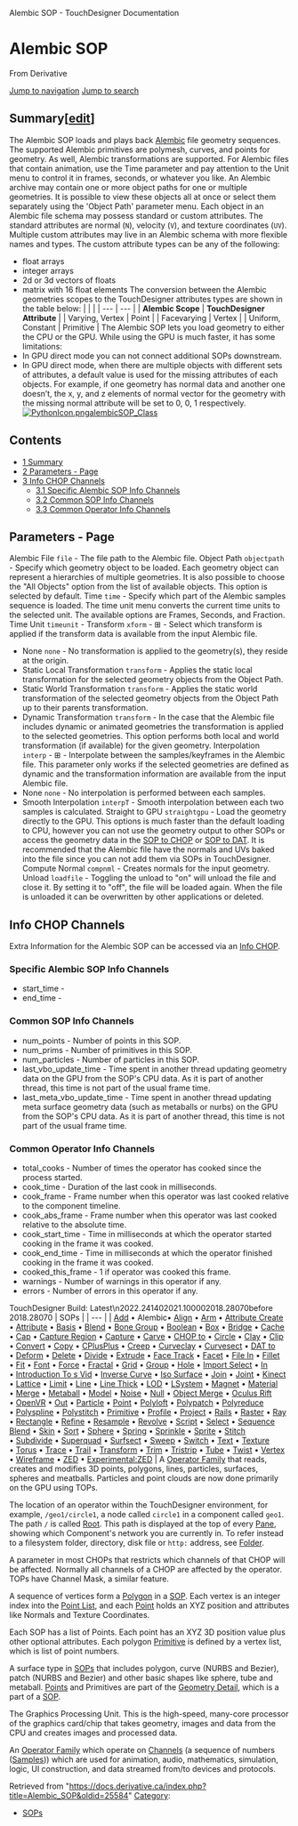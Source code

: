 

Alembic SOP - TouchDesigner Documentation




# Alembic SOP
From Derivative

[Jump to navigation](#mw-head)
[Jump to search](#searchInput)
## Summary[[edit](https://docs.derivative.ca/index.php?title=Template:Summary&action=edit&section=T-1 "Edit section: Summary")]
The Alembic SOP loads and plays back [Alembic](http://www.alembic.io/) file geometry sequences.
The supported Alembic primitives are polymesh, curves, and points for geometry. As well, Alembic transformations are supported.
For Alembic files that contain animation, use the Time parameter and pay attention to the Unit menu to control it in frames, seconds, or whatever you like.
An Alembic archive may contain one or more object paths for one or multiple geometries. It is possible to view these objects all at once or select them separately using the 'Object Path' parameter menu.
Each object in an Alembic file schema may possess standard or custom attributes. The standard attributes are normal (`N`), velocity (`V`), and texture coordinates (`UV`).
Multiple custom attributes may live in an Alembic schema with more flexible names and types. The custom attribute types can be any of the following:
* float arrays
* integer arrays
* 2d or 3d vectors of floats
* matrix with 16 float elements
The conversion between the Alembic geometries scopes to the TouchDesigner attributes types are shown in the table below:
|  | |
| --- | --- |
| **Alembic Scope** | **TouchDesigner Attribute** |
| Varying, Vertex | Point |
| Facevarying | Vertex |
| Uniform, Constant | Primitive |
The Alembic SOP lets you load geometry to either the CPU or the GPU.
While using the GPU is much faster, it has some limitations:
* In GPU direct mode you can not connect additional SOPs downstream.
* In GPU direct mode, when there are multiple objects with different sets of attributes, a default value is used for the missing attributes of each objects. For example, if one geometry has normal data and another one doesn’t, the x, y, and z elements of normal vector for the geometry with the missing normal attribute will be set to 0, 0, 1 respectively.
[![PythonIcon.png](images/c/c2/PythonIcon.png)](File_PythonIcon.html)[alembicSOP\_Class](https://docs.derivative.ca/AlembicSOP_Class "AlembicSOP Class")
## Contents
* [1 Summary](#Summary)
* [2 Parameters - Page](#Parameters_-_Page)
* [3 Info CHOP Channels](#Info_CHOP_Channels)
  + [3.1 Specific Alembic SOP Info Channels](#Specific_Alembic_SOP_Info_Channels)
  + [3.2 Common SOP Info Channels](#Common_SOP_Info_Channels)
  + [3.3 Common Operator Info Channels](#Common_Operator_Info_Channels)
  

## Parameters - Page
Alembic File `file` - The file path to the Alembic file.
Object Path `objectpath` - Specify which geometry object to be loaded. Each geometry object can represent a hierarchies of multiple geometries. It is also possible to choose the "All Objects" option from the list of available objects. This option is selected by default.
Time `time` - Specify which part of the Alembic samples sequence is loaded. The time unit menu converts the current time units to the selected unit. The available options are Frames, Seconds, and Fraction.
Time Unit `timeunit` -
Transform `xform` - ⊞ - Select which transform is applied if the transform data is available from the input Alembic file.
* None `none` - No transformation is applied to the geometry(s), they reside at the origin.
* Static Local Transformation `transform` - Applies the static local transformation for the selected geometry objects from the Object Path.
* Static World Transformation `transform` - Applies the static world transformation of the selected geometry objects from the Object Path up to their parents transformation.
* Dynamic Transformation `transform` - In the case that the Alembic file includes dynamic or animated geometries the transformation is applied to the selected geometries. This option performs both local and world transformation (if available) for the given geometry.
Interpolation `interp` - ⊞ - Interpolate between the samples/keyframes in the Alembic file. This parameter only works if the selected geometries are defined as dynamic and the transformation information are available from the input Alembic file.
* None `none` - No interpolation is performed between each samples.
* Smooth Interpolation `interpT` - Smooth interpolation between each two samples is calculated.
Straight to GPU `straightgpu` - Load the geometry directly to the GPU. This options is much faster than the default loading to CPU, however you can not use the geometry output to other SOPs or access the geometry data in the [SOP to CHOP](SOP_to_CHOP.html "SOP to CHOP") or [SOP to DAT](SOP_to_DAT.html "SOP to DAT"). It is recommended that the Alembic file have the normals and UVs baked into the file since you can not add them via SOPs in TouchDesigner.
Compute Normal `compnml` - Creates normals for the input geometry.
Unload `loadfile` - Toggling the unload to "on" will unload the file and close it. By setting it to "off", the file will be loaded again. When the file is unloaded it can be overwritten by other applications or deleted.
  

## Info CHOP Channels
Extra Information for the Alembic SOP can be accessed via an [Info CHOP](Info_CHOP.html "Info CHOP").
### Specific Alembic SOP Info Channels
* start\_time -
* end\_time -
### Common SOP Info Channels
* num\_points - Number of points in this SOP.
* num\_prims - Number of primitives in this SOP.
* num\_particles - Number of particles in this SOP.
* last\_vbo\_update\_time - Time spent in another thread updating geometry data on the GPU from the SOP's CPU data. As it is part of another thread, this time is not part of the usual frame time.
* last\_meta\_vbo\_update\_time - Time spent in another thread updating meta surface geometry data (such as metaballs or nurbs) on the GPU from the SOP's CPU data. As it is part of another thread, this time is not part of the usual frame time.
### Common Operator Info Channels
* total\_cooks - Number of times the operator has cooked since the process started.
* cook\_time - Duration of the last cook in milliseconds.
* cook\_frame - Frame number when this operator was last cooked relative to the component timeline.
* cook\_abs\_frame - Frame number when this operator was last cooked relative to the absolute time.
* cook\_start\_time - Time in milliseconds at which the operator started cooking in the frame it was cooked.
* cook\_end\_time - Time in milliseconds at which the operator finished cooking in the frame it was cooked.
* cooked\_this\_frame - 1 if operator was cooked this frame.
* warnings - Number of warnings in this operator if any.
* errors - Number of errors in this operator if any.
  
TouchDesigner Build: Latest\n2022.241402021.100002018.28070before 2018.28070
| SOPs |
| --- |
| [Add](Add_SOP.html "Add SOP") • Alembic• [Align](Align_SOP.html "Align SOP") • [Arm](Arm_SOP.html "Arm SOP") • [Attribute Create](Attribute_Create_SOP.html "Attribute Create SOP") • [Attribute](Attribute_SOP.html "Attribute SOP") • [Basis](Basis_SOP.html "Basis SOP") • [Blend](Blend_SOP.html "Blend SOP") • [Bone Group](Bone_Group_SOP.html "Bone Group SOP") • [Boolean](Boolean_SOP.html "Boolean SOP") • [Box](Box_SOP.html "Box SOP") • [Bridge](Bridge_SOP.html "Bridge SOP") • [Cache](Cache_SOP.html "Cache SOP") • [Cap](Cap_SOP.html "Cap SOP") • [Capture Region](Capture_Region_SOP.html "Capture Region SOP") • [Capture](Capture_SOP.html "Capture SOP") • [Carve](Carve_SOP.html "Carve SOP") • [CHOP to](CHOP_to_SOP.html "CHOP to SOP") • [Circle](Circle_SOP.html "Circle SOP") • [Clay](Clay_SOP.html "Clay SOP") • [Clip](Clip_SOP.html "Clip SOP") • [Convert](Convert_SOP.html "Convert SOP") • [Copy](Copy_SOP.html "Copy SOP") • [CPlusPlus](CPlusPlus_SOP.html "CPlusPlus SOP") • [Creep](Creep_SOP.html "Creep SOP") • [Curveclay](Curveclay_SOP.html "Curveclay SOP") • [Curvesect](Curvesect_SOP.html "Curvesect SOP") • [DAT to](DAT_to_SOP.html "DAT to SOP") • [Deform](Deform_SOP.html "Deform SOP") • [Delete](Delete_SOP.html "Delete SOP") • [Divide](Divide_SOP.html "Divide SOP") • [Extrude](Extrude_SOP.html "Extrude SOP") • [Face Track](Face_Track_SOP.html "Face Track SOP") • [Facet](Facet_SOP.html "Facet SOP") • [File In](File_In_SOP.html "File In SOP") • [Fillet](Fillet_SOP.html "Fillet SOP") • [Fit](Fit_SOP.html "Fit SOP") • [Font](Font_SOP.html "Font SOP") • [Force](Force_SOP.html "Force SOP") • [Fractal](Fractal_SOP.html "Fractal SOP") • [Grid](Grid_SOP.html "Grid SOP") • [Group](Group_SOP.html "Group SOP") • [Hole](Hole_SOP.html "Hole SOP") • [Import Select](Import_Select_SOP.html "Import Select SOP") • [In](In_SOP.html "In SOP") • [Introduction To s Vid](Introduction_To_SOPs_Vid.html "Introduction To SOPs Vid") • [Inverse Curve](Inverse_Curve_SOP.html "Inverse Curve SOP") • [Iso Surface](Iso_Surface_SOP.html "Iso Surface SOP") • [Join](Join_SOP.html "Join SOP") • [Joint](Joint_SOP.html "Joint SOP") • [Kinect](Kinect_SOP.html "Kinect SOP") • [Lattice](Lattice_SOP.html "Lattice SOP") • [Limit](Limit_SOP.html "Limit SOP") • [Line](Line_SOP.html "Line SOP") • [Line Thick](Line_Thick_SOP.html "Line Thick SOP") • [LOD](LOD_SOP.html "LOD SOP") • [LSystem](LSystem_SOP.html "LSystem SOP") • [Magnet](Magnet_SOP.html "Magnet SOP") • [Material](Material_SOP.html "Material SOP") • [Merge](Merge_SOP.html "Merge SOP") • [Metaball](Metaball_SOP.html "Metaball SOP") • [Model](Model_SOP.html "Model SOP") • [Noise](Noise_SOP.html "Noise SOP") • [Null](Null_SOP.html "Null SOP") • [Object Merge](Object_Merge_SOP.html "Object Merge SOP") • [Oculus Rift](Oculus_Rift_SOP.html "Oculus Rift SOP") • [OpenVR](OpenVR_SOP.html "OpenVR SOP") • [Out](Out_SOP.html "Out SOP") • [Particle](Particle_SOP.html "Particle SOP") • [Point](Point_SOP.html "Point SOP") • [Polyloft](Polyloft_SOP.html "Polyloft SOP") • [Polypatch](Polypatch_SOP.html "Polypatch SOP") • [Polyreduce](Polyreduce_SOP.html "Polyreduce SOP") • [Polyspline](Polyspline_SOP.html "Polyspline SOP") • [Polystitch](Polystitch_SOP.html "Polystitch SOP") • [Primitive](Primitive_SOP.html "Primitive SOP") • [Profile](Profile_SOP.html "Profile SOP") • [Project](Project_SOP.html "Project SOP") • [Rails](Rails_SOP.html "Rails SOP") • [Raster](Raster_SOP.html "Raster SOP") • [Ray](Ray_SOP.html "Ray SOP") • [Rectangle](Rectangle_SOP.html "Rectangle SOP") • [Refine](Refine_SOP.html "Refine SOP") • [Resample](Resample_SOP.html "Resample SOP") • [Revolve](Revolve_SOP.html "Revolve SOP") • [Script](Script_SOP.html "Script SOP") • [Select](Select_SOP.html "Select SOP") • [Sequence Blend](Sequence_Blend_SOP.html "Sequence Blend SOP") • [Skin](Skin_SOP.html "Skin SOP") • [Sort](Sort_SOP.html "Sort SOP") • [Sphere](Sphere_SOP.html "Sphere SOP") • [Spring](Spring_SOP.html "Spring SOP") • [Sprinkle](Sprinkle_SOP.html "Sprinkle SOP") • [Sprite](Sprite_SOP.html "Sprite SOP") • [Stitch](Stitch_SOP.html "Stitch SOP") • [Subdivide](Subdivide_SOP.html "Subdivide SOP") • [Superquad](Superquad_SOP.html "Superquad SOP") • [Surfsect](Surfsect_SOP.html "Surfsect SOP") • [Sweep](Sweep_SOP.html "Sweep SOP") • [Switch](Switch_SOP.html "Switch SOP") • [Text](Text_SOP.html "Text SOP") • [Texture](Texture_SOP.html "Texture SOP") • [Torus](Torus_SOP.html "Torus SOP") • [Trace](Trace_SOP.html "Trace SOP") • [Trail](Trail_SOP.html "Trail SOP") • [Transform](Transform_SOP.html "Transform SOP") • [Trim](Trim_SOP.html "Trim SOP") • [Tristrip](Tristrip_SOP.html "Tristrip SOP") • [Tube](Tube_SOP.html "Tube SOP") • [Twist](Twist_SOP.html "Twist SOP") • [Vertex](Vertex_SOP.html "Vertex SOP") • [Wireframe](Wireframe_SOP.html "Wireframe SOP") • [ZED](ZED_SOP.html "ZED SOP") • [Experimental:ZED](Experimental_ZED_SOP.html "Experimental:ZED SOP") |
A [Operator Family](Operator_Family.html "Operator Family") that reads, creates and modifies 3D points, polygons, lines, particles, surfaces, spheres and meatballs. Particles and point clouds are now done primarily on the GPU using TOPs.

The location of an operator within the TouchDesigner environment, for example, `/geo1/circle1`, a node called `circle1` in a component called `geo1`. The path `/` is called [Root](Root.html "Root"). This path is displayed at the top of every [Pane](Pane.html "Pane"), showing which Component's network you are currently in. To refer instead to a filesystem folder, directory, disk file or `http:` address, see [Folder](Folder.html "Folder").

A parameter in most CHOPs that restricts which channels of that CHOP will be affected. Normally all channels of a CHOP are affected by the operator. TOPs have Channel Mask, a similar feature.

A sequence of vertices form a [Polygon](Polygon.html "Polygon") in a [SOP](SOP.html "SOP"). Each vertex is an integer index into the [Point List](Point_List.html "Point List"), and each [Point](Point.html "Point") holds an XYZ position and attributes like Normals and Texture Coordinates.

Each SOP has a list of Points. Each point has an XYZ 3D position value plus other optional attributes. Each polygon [Primitive](Primitive.html "Primitive") is defined by a vertex list, which is list of point numbers.

A surface type in [SOPs](SOP.html "SOP") that includes polygon, curve (NURBS and Bezier), patch (NURBS and Bezier) and other basic shapes like sphere, tube and metaball. [Points](Point.html "Point") and Primitives are part of the [Geometry Detail](Geometry_Detail.html "Geometry Detail"), which is a part of a [SOP](SOP.html "SOP").

The Graphics Processing Unit. This is the high-speed, many-core processor of the graphics card/chip that takes geometry, images and data from the CPU and creates images and processed data.

An [Operator Family](Operator_Family.html "Operator Family") which operate on [Channels](Channel.html "Channel") (a sequence of numbers ([Samples](Sample.html "Sample"))) which are used for animation, audio, mathematics, simulation, logic, UI construction, and data streamed from/to devices and protocols.

Retrieved from "<https://docs.derivative.ca/index.php?title=Alembic_SOP&oldid=25584>"
[Category](Special_Categories.html "Special:Categories"):
* [SOPs](https://docs.derivative.ca/index.php?title=Category:SOPs&action=edit&redlink=1 "Category:SOPs (page does not exist)")